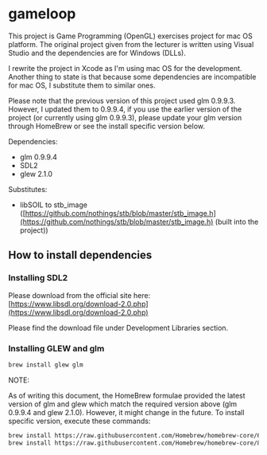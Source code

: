# gameloop

This project is Game Programming (OpenGL) exercises project for mac OS platform.
The original project given from the lecturer is written using Visual Studio and the dependencies are for Windows (DLLs).

I rewrite the project in Xcode as I'm using mac OS for the development. Another thing to state is that because some dependencies are incompatible for mac OS, I substitute them to similar ones.

Please note that the previous version of this project used glm 0.9.9.3. However, I updated them to 0.9.9.4, if you use the earlier version of the project (or currently using glm 0.9.9.3), please update your glm version through HomeBrew or see the install specific version below.

Dependencies:
 - glm 0.9.9.4
 - SDL2
 - glew 2.1.0
 
 Substitutes:
  - libSOIL to stb_image ([https://github.com/nothings/stb/blob/master/stb_image.h](https://github.com/nothings/stb/blob/master/stb_image.h) (built into the project))

## How to install dependencies

### Installing SDL2

Please download from the official site here:
[https://www.libsdl.org/download-2.0.php](https://www.libsdl.org/download-2.0.php)

Please find the download file under Development Libraries section.

### Installing GLEW and glm

```bash
brew install glew glm
```
NOTE:

As of writing this document, the HomeBrew formulae provided the latest version of glm and glew which match the required version above (glm 0.9.9.4 and glew 2.1.0).
However, it might change in the future.
To install specific version, execute these commands:

```bash
brew install https://raw.githubusercontent.com/Homebrew/homebrew-core/62415468c535e713fa10c3121bbf703244494f75/Formula/glm.rb
brew install https://raw.githubusercontent.com/Homebrew/homebrew-core/8479c1f6f95fccbeb0c213a55b2a9ef20f944eb4/Formula/glew.rb
```
